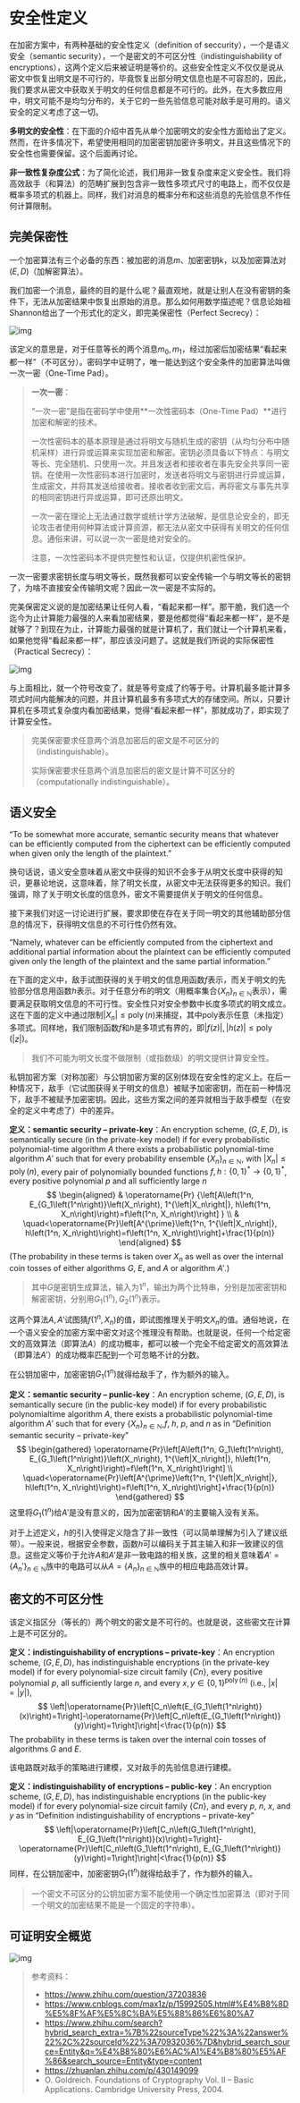 # 安全性定义

在加密方案中，有两种基础的安全性定义（definition of seccurity），一个是语义安全（semantic security），一个是密文的不可区分性（indistinguishability of encryptions），这两个定义后来被证明是等价的。这些安全性定义不仅仅是说从密文中恢复出明文是不可行的，毕竟恢复出部分明文信息也是不可容忍的，因此，我们要求从密文中获取关于明文的任何信息都是不可行的。此外，在大多数应用中，明文可能不是均匀分布的，关于它的一些先验信息可能对敌手是可用的。语义安全的定义考虑了这一切。

**多明文的安全性**：在下面的介绍中首先从单个加密明文的安全性方面给出了定义。然而，在许多情况下，希望使用相同的加密密钥加密许多明文，并且这些情况下的安全性也需要保留。这个后面再讨论。

**非一致性复杂度公式**：为了简化论述，我们用非一致复杂度来定义安全性。我们将高效敌手（和算法）的范畴扩展到包含非一致性多项式尺寸的电路上，而不仅仅是概率多项式的机器上。同样，我们对消息的概率分布和这些消息的先验信息不作任何计算限制。

## 完美保密性

一个加密算法有三个必备的东西：被加密的消息$m$、加密密钥$k$，以及加密算法对$(E, D)$（加解密算法）。

我们加密一个消息，最终的目的是什么呢？最直观地，就是让别人在没有密钥的条件下，无法从加密结果中恢复出原始的消息。那么如何用数学描述呢？信息论始祖Shannon给出了一个形式化的定义，即完美保密性（Perfect Secrecy）：

![img](安全定义.assets/0e3786ac9786f04ae822c66f9c2b8558_720w.webp)

该定义的意思是，对于任意等长的两个消息$m_0,m_1$，经过加密后加密结果“看起来都一样”（不可区分）。密码学中证明了，唯一能达到这个安全条件的加密算法叫做一次一密（One-Time Pad）。

>**一次一密**：
>
>“一次一密”是指在密码学中使用**一次性密码本（One-Time Pad）**进行加密和解密的技术。
>
>一次性密码本的基本原理是通过将明文与随机生成的密钥（从均匀分布中随机采样）进行异或运算来实现加密和解密。密钥必须具备以下特点：与明文等长、完全随机、只使用一次。并且发送者和接收者在事先安全共享同一密钥。在使用一次性密码本进行加密时，发送者将明文与密钥进行异或运算，生成密文，并将其发送给接收者。接收者收到密文后，再将密文与事先共享的相同密钥进行异或运算，即可还原出明文。
>
>一次一密在理论上无法通过数学或统计学方法破解，是信息论安全的，即无论攻击者使用何种算法或计算资源，都无法从密文中获得有关明文的任何信息。通俗来讲，可以说一次一密是绝对安全的。
>
>注意，一次性密码本不提供完整性和认证，仅提供机密性保护。

一次一密要求密钥长度与明文等长，既然我都可以安全传输一个与明文等长的密钥了，为啥不直接安全传输明文呢？因此一次一密是不实际的。

完美保密定义说的是加密结果让任何人看，“看起来都一样”。那干脆，我们选一个迄今为止计算能力最强的人来看加密结果，要是他都觉得“看起来都一样”，是不是就够了？到现在为止，计算能力最强的就是计算机了，我们就让一个计算机来看，如果他觉得“看起来都一样”，那应该没问题了。这就是我们所说的实际保密性（Practical Secrecy）：

![img](安全定义.assets/32e510b301f8bc4b1d938ca786a22ecc_720w.webp)

与上面相比，就一个符号改变了，就是等号变成了约等于号。计算机最多能计算多项式时间内能解决的问题，并且计算机最多有多项式大的存储空间。所以，只要计算机在多项式复杂度内看加密结果，觉得“看起来都一样”，那就成功了，即实现了计算安全性。

> 完美保密要求任意两个消息加密后的密文是不可区分的（indistinguishable）。
>
> 实际保密要求任意两个消息加密后的密文是计算不可区分的（computationally indistinguishable）。

## 语义安全

“To be somewhat more accurate, semantic security means that whatever can be efficiently computed from the ciphertext can be efficiently computed when given only the length of the plaintext.”

换句话说，语义安全意味着从密文中获得的知识不会多于从明文长度中获得的知识，更暴论地说，这意味着，除了明文长度，从密文中无法获得更多的知识。我们强调，除了关于明文长度的信息外，密文不需要提供关于明文的任何信息。

接下来我们对这一讨论进行扩展，要求即使在存在关于同一明文的其他辅助部分信息的情况下，获得明文信息的不可行性仍然有效。

“Namely, whatever can be efficiently computed from the ciphertext and additional partial information about the plaintext can be efficiently computed given only the length of the plaintext and the same partial information.”

在下面的定义中，敌手试图获得的关于明文的信息用函数$f$表示，而关于明文的先验部分信息用函数$h$表示。对于任意分布的明文（用概率集合$\{X_n\}_{n∈\mathbb{N}}$表示），需要满足获取明文信息的不可行性。安全性只对安全参数中长度多项式的明文成立。这在下面的定义中通过限制$\left|X_n\right| \leq \operatorname{poly}(n)$来捕捉，其中poly表示任意（未指定）多项式。同样地，我们限制函数$f$和$h$是多项式有界的，即$|f(z)|,|h(z)| \leq \operatorname{poly}(|z|)$。

> 我们不可能为明文长度不做限制（或指数级）的明文提供计算安全性。

私钥加密方案（对称加密）与公钥加密方案的区别体现在安全性的定义上。在后一种情况下，敌手（它试图获得关于明文的信息）被赋予加密密钥，而在前一种情况下，敌手不被赋予加密密钥。因此，这些方案之间的差异就相当于敌手模型（在安全的定义中考虑了）中的差异。

**定义：semantic security – private-key**：An encryption scheme, $(G, E, D)$, is semantically secure (in the private-key model) if for every probabilistic polynomial-time algorithm $A$ there exists a probabilistic polynomial-time algorithm $A'$ such that for every probability ensemble $\{X_n\}_{n∈\mathbb{N}}$, with $\left|X_n\right| \leq \operatorname{poly}(n)$, every pair of polynomially bounded functions $f, h:\{0,1\}^* \rightarrow\{0,1\}^*$, every positive polynomial $p$ and all sufficiently large $n$
$$
\begin{aligned}
& \operatorname{Pr} {\left[A\left(1^n, E_{G_1\left(1^n\right)}\left(X_n\right), 1^{\left|X_n\right|}, h\left(1^n, X_n\right)\right)=f\left(1^n, X_n\right)\right] } \\
& \quad<\operatorname{Pr}\left[A^{\prime}\left(1^n, 1^{\left|X_n\right|}, h\left(1^n, X_n\right)\right)=f\left(1^n, X_n\right)\right]+\frac{1}{p(n)}
\end{aligned}
$$
(The probability in these terms is taken over $X_n$ as well as over the internal coin tosses of either algorithms $G$, $E$, and $A$ or algorithm $A'$.)

> 其中$G$是密钥生成算法，输入为$1^n$，输出为两个比特串，分别是加密密钥和解密密钥，分别用$G_1(1^n), G_2(1^n)$表示。

这两个算法$A,A'$试图猜$f\left(1^n, X_n\right)$的值，即试图推理关于明文$X_n$的值。通俗地说，在一个语义安全的加密方案中密文对这个推理没有帮助。也就是说，任何一个给定密文的高效算法（即算法$A$）的成功概率，都可以被一个完全不给定密文的高效算法（即算法$A'$）的成功概率匹配到一个可忽略不计的分数。

在公钥加密中，加密密钥$G_1(1^n)$就得给敌手了，作为额外的输入。

**定义：semantic security – punlic-key**：An encryption scheme, $(G, E, D)$, is semantically secure (in the public-key model) if for every probabilistic polynomialtime algorithm $A$, there exists a probabilistic polynomial-time algorithm $A'$ such that for every $\{X_n\}_{n∈\mathbb{N}}$,$f$, $h$, $p$, and $n$ as in “Definition semantic security – private-key”
$$
\begin{gathered}
\operatorname{Pr}\left[A\left(1^n, G_1\left(1^n\right), E_{G_1\left(1^n\right)}\left(X_n\right), 1^{\left|X_n\right|}, h\left(1^n, X_n\right)\right)=f\left(1^n, X_n\right)\right] \\
\quad<\operatorname{Pr}\left[A^{\prime}\left(1^n, 1^{\left|X_n\right|}, h\left(1^n, X_n\right)\right)=f\left(1^n, X_n\right)\right]+\frac{1}{p(n)}
\end{gathered}
$$
这里将$G_1(1^n)$给$A'$是没有意义的，因为加密密钥和$A'$的主要输入没有关系。

对于上述定义，$h$的引入使得定义隐含了非一致性（可以简单理解为引入了建议纸带）。一般来说，根据安全参数，函数$h$可以编码关于其主输入和非一致建议的信息。这些定义等价于允许$A$和$A'$是非一致电路的相关族，这里的相关意味着$A'=\left\{A_n'\right\}_{n \in \mathbb{N}}$族中的电路可以从$A=\left\{A_n\right\}_{n \in \mathbb{N}}$族中的相应电路高效计算。



## 密文的不可区分性

该定义指区分（等长的）两个明文的密文是不可行的。也就是说，这些密文在计算上是不可区分的。

**定义：indistinguishability of encryptions – private-key**：An encryption scheme, $(G, E, D)$, has indistinguishable encryptions (in the private-key model) if for every polynomial-size circuit family $\{Cn\}$, every positive polynomial $p$, all sufficiently large $n$, and every $x, y \in\{0,1\}^{\operatorname{poly}(n)}$ (i.e., $|x|=|y|$),
$$
\left|\operatorname{Pr}\left[C_n\left(E_{G_1\left(1^n\right)}(x)\right)=1\right]-\operatorname{Pr}\left[C_n\left(E_{G_1\left(1^n\right)}(y)\right)=1\right]\right|<\frac{1}{p(n)}
$$
The probability in these terms is taken over the internal coin tosses of algorithms $G$ and $E$.

该电路既对敌手的策略进行建模，又对敌手的先验信息进行建模。

**定义：indistinguishability of encryptions – public-key**：An encryption scheme, $(G, E, D)$, has indistinguishable encryptions (in the public-key model) if for every polynomial-size circuit family $\{Cn\}$, and every $p$, $n$, $x$, and $y$ as in “Definition indistinguishability of encryptions – private-key”
$$
\left|\operatorname{Pr}\left[C_n\left(G_1\left(1^n\right), E_{G_1\left(1^n\right)}(x)\right)=1\right]-\operatorname{Pr}\left[C_n\left(G_1\left(1^n\right), E_{G_1\left(1^n\right)}(y)\right)=1\right]\right|<\frac{1}{p(n)}
$$
同样，在公钥加密中，加密密钥$G_1(1^n)$就得给敌手了，作为额外的输入。

> 一个密文不可区分的公钥加密方案不能使用一个确定性加密算法（即对于同一个明文的加密结果不能是一个固定的字符串）。



## 可证明安全概览

![img](安全定义.assets/v2-30efe8bac9db580605c824283a701eec_r.jpg)



> 参考资料：
>
> - https://www.zhihu.com/question/37203836
> - https://www.cnblogs.com/max1z/p/15992505.html#%E4%B8%8D%E5%8F%AF%E5%8C%BA%E5%88%86%E6%80%A7
> - https://www.zhihu.com/search?hybrid_search_extra=%7B%22sourceType%22%3A%22answer%22%2C%22sourceId%22%3A70932036%7D&hybrid_search_source=Entity&q=%E4%B8%80%E6%AC%A1%E4%B8%80%E5%AF%86&search_source=Entity&type=content
> - https://zhuanlan.zhihu.com/p/430149099
> - O. Goldreich. Foundations of Cryptography Vol. II – Basic Applications. Cambridge University Press, 2004.